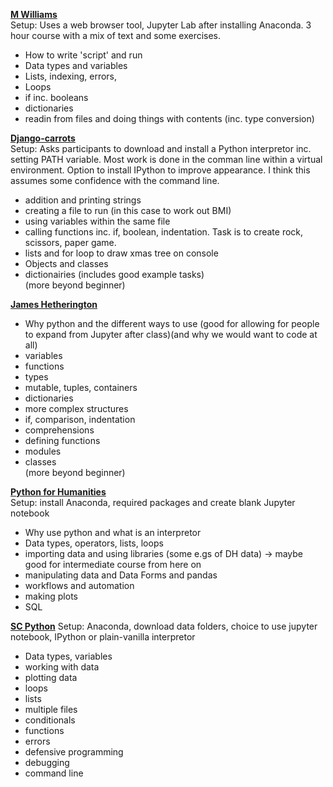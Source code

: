 __[M Williams](https://milliams.com/courses/beginning_python/)__  
Setup: Uses a web browser tool, Jupyter Lab after installing Anaconda. 3 hour course with a mix of text and some exercises.
- How to write 'script' and run
- Data types and variables
- Lists, indexing, errors, 
- Loops
- if inc. booleans
- dictionaries
- readin from files and doing things with contents (inc. type conversion)

__[Django-carrots](https://github.com/ggcarrots/django-carrots/blob/master/source/install.rst)__  
Setup: Asks participants to download and install a Python interpretor inc. setting PATH variable. Most work is done in the comman line within a virtual environment. Option to install IPython to improve appearance. I think this assumes some confidence with the command line.
- addition and printing strings
- creating a file to run (in this case to work out BMI)
- using variables within the same file
- calling functions inc. if, boolean, indentation. Task is to create rock, scissors, paper game.
- lists and for loop to draw xmas tree on console
- Objects and classes
- dictionairies (includes good example tasks)  
(more beyond beginner)

__[James Hetherington](https://alan-turing-institute.github.io/rsd-engineeringcourse/ch00python/00pythons.html)__  
- Why python and the different ways to use (good for allowing for people to expand from Jupyter after class)(and why we would want to code at all)
- variables
- functions
- types
- mutable, tuples, containers
- dictionaries
- more complex structures 
- if, comparison, indentation
- comprehensions
- defining functions
- modules
- classes  
(more beyond beginner)

__[Python for Humanities](https://carpentries-incubator.github.io/python-humanities-lesson/setup/)__  
Setup: install Anaconda, required packages and create blank Jupyter notebook
- Why use python and what is an interpretor
- Data types, operators, lists, loops
- importing data and using libraries (some e.gs of DH data) -> maybe good for intermediate course from here on
- manipulating data and Data Forms and pandas
- workflows and automation
- making plots
- SQL

__[SC Python](http://swcarpentry.github.io/python-novice-inflammation/index.html)__
Setup: Anaconda, download data folders, choice to use jupyter notebook, IPython or plain-vanilla interpretor
- Data types, variables
- working with data
- plotting data
- loops
- lists
- multiple files
- conditionals
- functions
- errors
- defensive programming
- debugging
- command line
